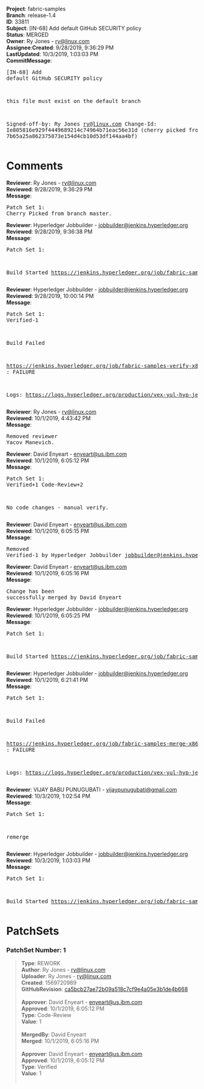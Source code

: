 <strong>Project</strong>: fabric-samples</br><strong>Branch</strong>: release-1.4<br><strong>ID</strong>: 33811<br><strong>Subject</strong>: [IN-68] Add default GitHub SECURITY policy<br><strong>Status</strong>: MERGED<br><strong>Owner</strong>: Ry Jones - ry@linux.com<br><strong>Assignee</strong>:<strong>Created</strong>: 9/28/2019, 9:36:29 PM<br><strong>LastUpdated</strong>: 10/3/2019, 1:03:03 PM<br><strong>CommitMessage</strong>:<br><pre>[IN-68] Add default GitHub SECURITY policy

this file must exist on the default branch

Signed-off-by: Ry Jones <ry@linux.com>
Change-Id: Ie805816e929f4449689214c74964b71eac56e31d
(cherry picked from commit 7b65a25a862375873e154d4cb10d53df144aa4bf)
</pre><h1>Comments</h1><strong>Reviewer</strong>: Ry Jones - ry@linux.com<br><strong>Reviewed</strong>: 9/28/2019, 9:36:29 PM<br><strong>Message</strong>: <pre>Patch Set 1: Cherry Picked from branch master.</pre><strong>Reviewer</strong>: Hyperledger Jobbuilder - jobbuilder@jenkins.hyperledger.org<br><strong>Reviewed</strong>: 9/28/2019, 9:36:38 PM<br><strong>Message</strong>: <pre>Patch Set 1:

Build Started https://jenkins.hyperledger.org/job/fabric-samples-verify-x86_64/585/</pre><strong>Reviewer</strong>: Hyperledger Jobbuilder - jobbuilder@jenkins.hyperledger.org<br><strong>Reviewed</strong>: 9/28/2019, 10:00:14 PM<br><strong>Message</strong>: <pre>Patch Set 1: Verified-1

Build Failed 

https://jenkins.hyperledger.org/job/fabric-samples-verify-x86_64/585/ : FAILURE

Logs: https://logs.hyperledger.org/production/vex-yul-hyp-jenkins-3/fabric-samples-verify-x86_64/585</pre><strong>Reviewer</strong>: Ry Jones - ry@linux.com<br><strong>Reviewed</strong>: 10/1/2019, 4:43:42 PM<br><strong>Message</strong>: <pre>Removed reviewer Yacov Manevich.</pre><strong>Reviewer</strong>: David Enyeart - enyeart@us.ibm.com<br><strong>Reviewed</strong>: 10/1/2019, 6:05:12 PM<br><strong>Message</strong>: <pre>Patch Set 1: Verified+1 Code-Review+2

No code changes - manual verify.</pre><strong>Reviewer</strong>: David Enyeart - enyeart@us.ibm.com<br><strong>Reviewed</strong>: 10/1/2019, 6:05:15 PM<br><strong>Message</strong>: <pre>Removed Verified-1 by Hyperledger Jobbuilder <jobbuilder@jenkins.hyperledger.org>
</pre><strong>Reviewer</strong>: David Enyeart - enyeart@us.ibm.com<br><strong>Reviewed</strong>: 10/1/2019, 6:05:16 PM<br><strong>Message</strong>: <pre>Change has been successfully merged by David Enyeart</pre><strong>Reviewer</strong>: Hyperledger Jobbuilder - jobbuilder@jenkins.hyperledger.org<br><strong>Reviewed</strong>: 10/1/2019, 6:05:25 PM<br><strong>Message</strong>: <pre>Patch Set 1:

Build Started https://jenkins.hyperledger.org/job/fabric-samples-merge-x86_64/163/</pre><strong>Reviewer</strong>: Hyperledger Jobbuilder - jobbuilder@jenkins.hyperledger.org<br><strong>Reviewed</strong>: 10/1/2019, 6:21:41 PM<br><strong>Message</strong>: <pre>Patch Set 1:

Build Failed 

https://jenkins.hyperledger.org/job/fabric-samples-merge-x86_64/163/ : FAILURE

Logs: https://logs.hyperledger.org/production/vex-yul-hyp-jenkins-3/fabric-samples-merge-x86_64/163</pre><strong>Reviewer</strong>: VIJAY BABU PUNUGUBATI - vijaypunugubati@gmail.com<br><strong>Reviewed</strong>: 10/3/2019, 1:02:54 PM<br><strong>Message</strong>: <pre>Patch Set 1:

remerge</pre><strong>Reviewer</strong>: Hyperledger Jobbuilder - jobbuilder@jenkins.hyperledger.org<br><strong>Reviewed</strong>: 10/3/2019, 1:03:03 PM<br><strong>Message</strong>: <pre>Patch Set 1:

Build Started https://jenkins.hyperledger.org/job/fabric-samples-merge-x86_64/164/</pre><h1>PatchSets</h1><h3>PatchSet Number: 1</h3><blockquote><strong>Type</strong>: REWORK<br><strong>Author</strong>: Ry Jones - ry@linux.com<br><strong>Uploader</strong>: Ry Jones - ry@linux.com<br><strong>Created</strong>: 1569720989<br><strong>GitHubRevision</strong>: [ca5bcb27ae72b09a518c7cf9e4a05e3b1de4b668](https://github.com/hyperledger/fabric-samples/commit/ca5bcb27ae72b09a518c7cf9e4a05e3b1de4b668)<br><br><strong>Approver</strong>: David Enyeart - enyeart@us.ibm.com<br><strong>Approved</strong>: 10/1/2019, 6:05:12 PM<br><strong>Type</strong>: Code-Review<br><strong>Value</strong>: 1<br><br><strong>MergedBy</strong>: David Enyeart<br><strong>Merged</strong>: 10/1/2019, 6:05:16 PM<br><br><strong>Approver</strong>: David Enyeart - enyeart@us.ibm.com<br><strong>Approved</strong>: 10/1/2019, 6:05:12 PM<br><strong>Type</strong>: Verified<br><strong>Value</strong>: 1<br><br></blockquote>